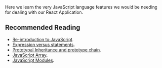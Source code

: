 Here we learn the very JavaScript language features we would be needing for
dealing with our React Application.

## Recommended Reading

- [Re-introduction to JavaScript](https://developer.mozilla.org/en-US/docs/Web/JavaScript/A_re-introduction_to_JavaScript).
- [Expression versus statements](https://2ality.com/2012/09/expressions-vs-statements.html).
- [Prototypal Inheritance and prototype chain](https://developer.mozilla.org/en-US/docs/Web/JavaScript/Inheritance_and_the_prototype_chain).
- [JavaScript Array](https://developer.mozilla.org/en-US/docs/Web/JavaScript/Reference/Global_Objects/Array).
- [JavaScript Modules](https://www.freecodecamp.org/news/javascript-modules-a-beginner-s-guide-783f7d7a5fcc/).
